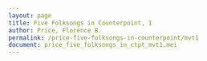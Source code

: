 ```yaml
---
layout: page
title: Five Folksongs in Counterpoint, I
author: Price, Florence B.
permalink: /price-five-folksongs-in-counterpoint/mvt1
document: price_five_folksongs_in_ctpt_mvt1.mei
---
```


<div id="notation" style="overflow-x: auto"></div>